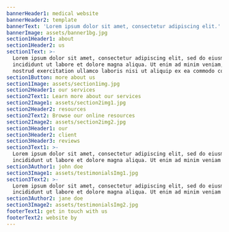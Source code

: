 ```yaml
---
bannerHeader1: medical website
bannerHeader2: template
bannerText: 'Lorem ipsum dolor sit amet, consectetur adipiscing elit.'
bannerImage: assets/banner1bg.jpg
section1Header1: about
section1Header2: us
section1Text: >-
  Lorem ipsum dolor sit amet, consectetur adipiscing elit, sed do eiusmod tempor
  incididunt ut labore et dolore magna aliqua. Ut enim ad minim veniam, quis
  nostrud exercitation ullamco laboris nisi ut aliquip ex ea commodo consequat.
section1Button: more about us
section1Image: assets/section1img.jpg
section2Header1: our services
section2Text1: Learn more about our services
section2Image1: assets/section2img1.jpg
section2Header2: resources
section2Text2: Browse our online resources
section2Image2: assets/section2img2.jpg
section3Header1: our
section3Header2: client
section3Header3: reviews
section3Text1: >-
  Lorem ipsum dolor sit amet, consectetur adipiscing elit, sed do eiusmod tempor
  incididunt ut labore et dolore magna aliqua. Ut enim ad minim veniam!
section3Author1: john doe
section3Image1: assets/testimonialsImg1.jpg
section3Text2: >-
  Lorem ipsum dolor sit amet, consectetur adipiscing elit, sed do eiusmod tempor
  incididunt ut labore et dolore magna aliqua. Ut enim ad minim veniam!
section3Author2: jane doe
section3Image2: assets/testimonialsImg2.jpg
footerText1: get in touch with us
footerText2: website by
---
```


